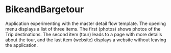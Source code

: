 # BikeandBargetour

Application experimenting with the master detail flow template. The opening menu displays a list of three items. 
The first (photos) shows photos of the Trip destinations. The second item (tour) leads to a page with more 
details about the tour, and the last item (website) displays a website without leaving the application.
